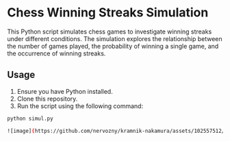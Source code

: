 # Chess Winning Streaks Simulation

This Python script simulates chess games to investigate winning streaks under different conditions. The simulation explores the relationship between the number of games played, the probability of winning a single game, and the occurrence of winning streaks.

## Usage

1. Ensure you have Python installed.
2. Clone this repository.
3. Run the script using the following command:

```bash
python simul.py

![image](https://github.com/nervozny/kramnik-nakamura/assets/102557512/bb13a470-1ccb-426e-acbf-698d3305bfe9)
